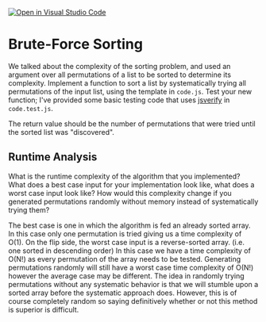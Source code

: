 [![Open in Visual Studio Code](https://classroom.github.com/assets/open-in-vscode-718a45dd9cf7e7f842a935f5ebbe5719a5e09af4491e668f4dbf3b35d5cca122.svg)](https://classroom.github.com/online_ide?assignment_repo_id=11974285&assignment_repo_type=AssignmentRepo)
# Brute-Force Sorting

We talked about the complexity of the sorting problem, and used an argument over
all permutations of a list to be sorted to determine its complexity. Implement
a function to sort a list by systematically trying all permutations of the input
list, using the template in `code.js`. Test your new function; I've provided
some basic testing code that uses [jsverify](https://jsverify.github.io/) in
`code.test.js`.

The return value should be the number of permutations that were tried until the
sorted list was "discovered".

## Runtime Analysis

What is the runtime complexity of the algorithm that you implemented? What does
a best case input for your implementation look like, what does a worst case
input look like? How would this complexity change if you generated permutations
randomly without memory instead of systematically trying them?

The best case is one in which the algorithm is fed an already sorted array. In this case only one permutation is tried giving us a time complexity of O(1). On the flip side, the worst case input is a reverse-sorted array. (i.e. one sorted in descending order) In this case we have a time complexity of O(N!) as every permutation of the array needs to be tested. Generating permutations randomly will still have a worst case time complexity of O(N!) however the average case may be different. The idea in randomly trying permutations without any systematic behavior is that we will stumble upon a sorted array before the systematic approach does. However, this is of course completely random so saying definitively whether or not this method is superior is difficult.
